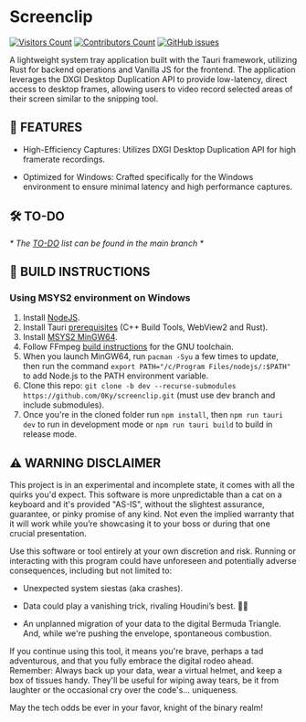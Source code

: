 # Screenclip

[![Visitors Count](https://img.shields.io/endpoint?url=https://hits.dwyl.com/0ky/screenclip.json?color=green&label=visitors)](#)
[![Contributors Count](https://img.shields.io/github/contributors/0ky/screenclip?color=green)](#)
[![GitHub issues](https://img.shields.io/github/issues/0ky/screenclip?color=green)](#)

A lightweight system tray application built with the Tauri framework, utilizing Rust for backend operations and Vanilla JS for the frontend. The application leverages the DXGI Desktop Duplication API to provide low-latency, direct access to desktop frames, allowing users to video record selected areas of their screen similar to the snipping tool.

## 🌟 FEATURES
- High-Efficiency Captures: Utilizes DXGI Desktop Duplication API for high framerate recordings.

- Optimized for Windows: Crafted specifically for the Windows environment to ensure minimal latency and high performance captures.

## 🛠️ TO-DO

*\* The [TO-DO](https://github.com/0Ky/screenclip/blob/dev/TO-DO.md) list can be found in the main branch \**

## 👷 BUILD INSTRUCTIONS
### Using MSYS2 environment on Windows
1. Install [NodeJS](https://nodejs.org/en/download).
2. Install Tauri [prerequisites](https://tauri.app/v1/guides/getting-started/prerequisites) (C++ Build Tools, WebView2 and Rust).
3. Install [MSYS2 MinGW64](https://www.msys2.org/#installation).
4. Follow FFmpeg [build instructions](https://github.com/zmwangx/rust-ffmpeg/wiki/Notes-on-building#gnu-toolchain) for the GNU toolchain.
5. When you launch MinGW64, run `pacman -Syu` a few times to update, then run the command `export PATH="/c/Program Files/nodejs/:$PATH"` to add Node.js to the PATH environment variable.
6. Clone this repo: `git clone -b dev --recurse-submodules https://github.com/0Ky/screenclip.git` (must use dev branch and include submodules).
7. Once you're in the cloned folder run `npm install`, then `npm run tauri dev` to run in development mode or `npm run tauri build` to build in release mode.

## ⚠️ WARNING DISCLAIMER

This project is in an experimental and incomplete state, it comes with all the quirks you'd expect. This software is more unpredictable than a cat on a keyboard and it's provided "AS-IS", without the slightest assurance, guarantee, or pinky promise of any kind. Not even the implied warranty that it will work while you’re showcasing it to your boss or during that one crucial presentation.

Use this software or tool entirely at your own discretion and risk. Running or interacting with this program could have unforeseen and potentially adverse consequences, including but not limited to:

* Unexpected system siestas (aka crashes).

* Data could play a vanishing trick, rivaling Houdini’s best. 🎩✨

* An unplanned migration of your data to the digital Bermuda Triangle. And, while we're pushing the envelope, spontaneous combustion.

If you continue using this tool, it means you're brave, perhaps a tad adventurous, and that you fully embrace the digital rodeo ahead. Remember: Always back up your data, wear a virtual helmet, and keep a box of tissues handy. They'll be useful for wiping away tears, be it from laughter or the occasional cry over the code's... uniqueness.

May the tech odds be ever in your favor, knight of the binary realm!
